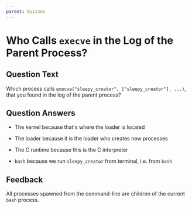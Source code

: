 ```yaml
---
parent: Quizzes
---
```


# Who Calls `execve` in the Log of the Parent Process?

## Question Text

Which process calls `execve("sleepy_creator", ["sleepy_creator"], ...)`, that you found in the log of the parent process?

## Question Answers

- The kernel because that's where the loader is located

- The loader because it is the loader who creates new processes

- The C runtime because this is the C interpreter

+ `bash` because we run `sleepy_creator` from terminal, i.e. from `bash`

## Feedback

All processes spawned from the command-line are children of the current `bash` process.
